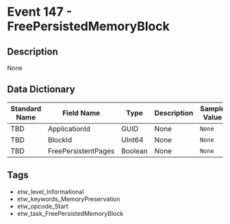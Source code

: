 # Event 147 - FreePersistedMemoryBlock

## Description
None

## Data Dictionary
|Standard Name|Field Name|Type|Description|Sample Value|
|---|---|---|---|---|
|TBD|ApplicationId|GUID|None|`None`|
|TBD|BlockId|UInt64|None|`None`|
|TBD|FreePersistentPages|Boolean|None|`None`|

## Tags
* etw_level_Informational
* etw_keywords_MemoryPreservation
* etw_opcode_Start
* etw_task_FreePersistedMemoryBlock
